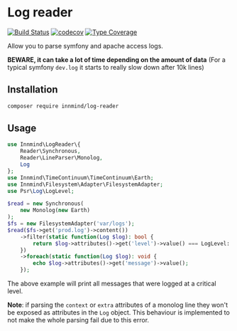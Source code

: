 # Log reader

[![Build Status](https://github.com/Innmind/LogReader/workflows/CI/badge.svg)](https://github.com/Innmind/LogReader/actions?query=workflow%3ACI)
[![codecov](https://codecov.io/gh/Innmind/LogReader/branch/develop/graph/badge.svg)](https://codecov.io/gh/Innmind/LogReader)
[![Type Coverage](https://shepherd.dev/github/Innmind/LogReader/coverage.svg)](https://shepherd.dev/github/Innmind/LogReader)

Allow you to parse symfony and apache access logs.

**BEWARE, it can take a lot of time depending on the amount of data** (For a typical symfony `dev.log` it starts to really slow down after 10k lines)

## Installation

```sh
composer require innmind/log-reader
```

## Usage

```php
use Innmind\LogReader\{
    Reader\Synchronous,
    Reader\LineParser\Monolog,
    Log
};
use Innmind\TimeContinuum\TimeContinuum\Earth;
use Innmind\Filesystem\Adapter\FilesystemAdapter;
use Psr\Log\LogLevel;

$read = new Synchronous(
    new Monolog(new Earth)
);
$fs = new FilesystemAdapter('var/logs');
$read($fs->get('prod.log')->content())
    ->filter(static function(Log $log): bool {
        return $log->attributes()->get('level')->value() === LogLevel::CRITICAL;
    })
    ->foreach(static function(Log $log): void {
        echo $log->attributes()->get('message')->value();
    });
```

The above example will print all messages that were logged at a critical level.

**Note**: if parsing the `context` or `extra` attributes of a monolog line they won't be exposed as attributes in the `Log` object. This behaviour is implemented to not make the whole parsing fail due to this error.
